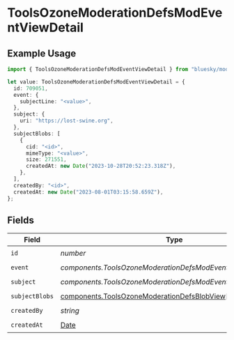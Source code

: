 # ToolsOzoneModerationDefsModEventViewDetail

## Example Usage

```typescript
import { ToolsOzoneModerationDefsModEventViewDetail } from "bluesky/models/components";

let value: ToolsOzoneModerationDefsModEventViewDetail = {
  id: 709051,
  event: {
    subjectLine: "<value>",
  },
  subject: {
    uri: "https://lost-swine.org",
  },
  subjectBlobs: [
    {
      cid: "<id>",
      mimeType: "<value>",
      size: 271551,
      createdAt: new Date("2023-10-28T20:52:23.318Z"),
    },
  ],
  createdBy: "<id>",
  createdAt: new Date("2023-08-01T03:15:58.659Z"),
};
```

## Fields

| Field                                                                                                        | Type                                                                                                         | Required                                                                                                     | Description                                                                                                  |
| ------------------------------------------------------------------------------------------------------------ | ------------------------------------------------------------------------------------------------------------ | ------------------------------------------------------------------------------------------------------------ | ------------------------------------------------------------------------------------------------------------ |
| `id`                                                                                                         | *number*                                                                                                     | :heavy_check_mark:                                                                                           | N/A                                                                                                          |
| `event`                                                                                                      | *components.ToolsOzoneModerationDefsModEventViewDetailEvent*                                                 | :heavy_check_mark:                                                                                           | N/A                                                                                                          |
| `subject`                                                                                                    | *components.ToolsOzoneModerationDefsModEventViewDetailSubject*                                               | :heavy_check_mark:                                                                                           | N/A                                                                                                          |
| `subjectBlobs`                                                                                               | [components.ToolsOzoneModerationDefsBlobView](../../models/components/toolsozonemoderationdefsblobview.md)[] | :heavy_check_mark:                                                                                           | N/A                                                                                                          |
| `createdBy`                                                                                                  | *string*                                                                                                     | :heavy_check_mark:                                                                                           | N/A                                                                                                          |
| `createdAt`                                                                                                  | [Date](https://developer.mozilla.org/en-US/docs/Web/JavaScript/Reference/Global_Objects/Date)                | :heavy_check_mark:                                                                                           | N/A                                                                                                          |